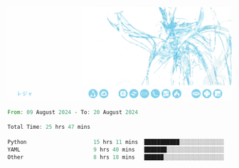 <img src="./banner.png">
<!--START_SECTION:waka-->

```rust
From: 09 August 2024 - To: 20 August 2024

Total Time: 25 hrs 47 mins

Python                     15 hrs 11 mins  ███████████░░░░░░░░░░░░░░   44.53 %
YAML                       9 hrs 40 mins   ███████░░░░░░░░░░░░░░░░░░   28.37 %
Other                      8 hrs 18 mins   ██████░░░░░░░░░░░░░░░░░░░   24.37 %
```

<!--END_SECTION:waka-->
